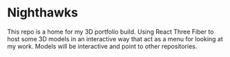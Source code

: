 # Nighthawks

This repo is a home for my 3D portfolio build. Using React Three Fiber to host some 3D models in an interactive way that act as a menu for looking at my work. Models will be interactive and point to other repositories. 